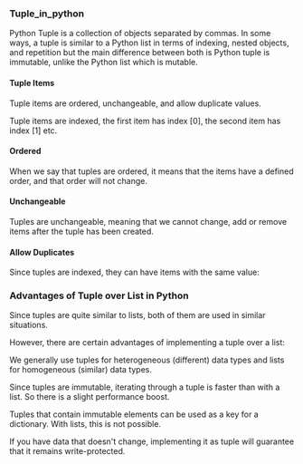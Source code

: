 ### Tuple_in_python

Python Tuple is a collection of objects separated by commas. In some ways, a tuple is similar to a Python list in terms of indexing, nested objects, 
and repetition but the main difference between both is Python tuple is immutable, unlike the Python list which is mutable.

#### Tuple Items

Tuple items are ordered, unchangeable, and allow duplicate values.

Tuple items are indexed, the first item has index [0], the second item has index [1] etc.

#### Ordered

When we say that tuples are ordered, it means that the items have a defined order, and that order will not change.

#### Unchangeable

Tuples are unchangeable, meaning that we cannot change, add or remove items after the tuple has been created.

#### Allow Duplicates

Since tuples are indexed, they can have items with the same value:

### Advantages of Tuple over List in Python

Since tuples are quite similar to lists, both of them are used in similar situations.

However, there are certain advantages of implementing a tuple over a list:

We generally use tuples for heterogeneous (different) data types and lists for homogeneous (similar) data types.

Since tuples are immutable, iterating through a tuple is faster than with a list. So there is a slight performance boost.

Tuples that contain immutable elements can be used as a key for a dictionary. With lists, this is not possible.

If you have data that doesn't change, implementing it as tuple will guarantee that it remains write-protected.
